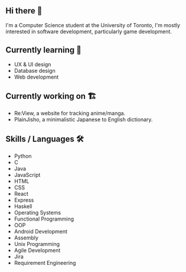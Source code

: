 ## Hi there 👋
I'm a Computer Science student at the University of Toronto, I'm mostly interested in software development, particularly game development.

## Currently learning 📖
- UX & UI design
- Database design
- Web development

## Currently working on 🏗️
- Re:View, a website for tracking anime/manga.
- PlainJisho, a minimalistic Japanese to English dictionary.

## Skills / Languages 🛠️
- Python
- C
- Java
- JavaScript
- HTML
- CSS
- React
- Express
- Haskell
- Operating Systems
- Functional Programming
- OOP
- Android Development
- Assembly
- Unix Programming
- Agile Development
- Jira
- Requirement Engineering
